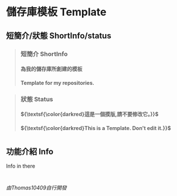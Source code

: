 # **儲存庫模板 Template**

## 短簡介/狀態 ShortInfo/status

> ### 短簡介 ShortInfo
> #### 為我的儲存庫所創建的模板
> #### Template for my repositories.

> ### 狀態 Status
> #### ${\textsf{\color{darkred}這是一個摸版,請不要修改它。}}$
> #### ${\textsf{\color{darkred}This is a Template. Don't edit it.}}$

#

## 功能介紹 Info 
Info in there

#

###### 由Thomas10409自行開發
